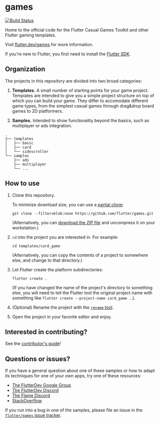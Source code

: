 # games

[![Build Status](https://github.com/flutter/games/workflows/Main%20Branch%20CI/badge.svg)](https://github.com/flutter/games/actions?workflow=Main%20Branch%20CI)

Home to the official code for the Flutter Casual Games Toolkit 
and other Flutter gaming templates.

Visit [flutter.dev/games](https://flutter.dev/games) for more information.

If you're new to Flutter, you first need to install the 
[Flutter SDK](https://flutter.dev/).


## Organization

The projects in this repository are divided into two broad categories:

1. **Templates.** A small number of starting points for your game project.
   Templates are intended to give you a simple project structure
   on top of which you can build your game.
   They differ to accomodate different game types, 
   from the simplest casual games through drag&drop board games
   to 2D platformers.

2. **Samples.** Intended to show functionality beyond the basics,
   such as multiplayer or ads integration.


```text
.
├── templates
│   ├── basic
│   ├── card
│   └── sidescroller
└── samples
	├── ads
	├── multiplayer
	└── ...
```


## How to use

1. Clone this repository.

   To minimize download size, you can use a 
   [partial clone](https://github.blog/2020-12-21-get-up-to-speed-with-partial-clone-and-shallow-clone/):

   ```shell
   git clone --filter=blob:none https://github.com/flutter/games.git
   ```

   (Alternatively, you can 
   [download the ZIP file](https://github.com/flutter/games/archive/refs/heads/main.zip)
   and uncompress it on your workstation.)

2. `cd` into the project you are interested in. For example:

   ```shell
   cd templates/card_game
   ```

   (Alternatively, you can copy the contents of a project to somewhere else,
   and change to that directory.)

3. Let Flutter create the platform subdirectories:

   ```shell
   flutter create .
   ```

   (If you have changed the name of the project's directory to something else,
   you will need to tell the Flutter tool the original project name
   with something like `flutter create --project-name card_game .`.).

   <!-- 
   Most projects in this repository do _not_ have their platform subdirectories
   (such as `android/`, `ios/` or `web/`) included.
   This mitigates bit rot and significantly reduces the size of the repository.
   --> 

4. (Optional) Rename the project with the 
   [`rename` tool](https://pub.dev/packages/rename).

5. Open the project in your favorite editor and enjoy.


## Interested in contributing?

See the [contributor's guide](CONTRIBUTING.md)!


## Questions or issues?

If you have a general question about one of these samples or how to adapt its
techniques for one of your own apps, try one of these resources:

* [The FlutterDev Google Group](https://groups.google.com/forum/#!forum/flutter-dev)
* [The FlutterDev Discord](https://discord.gg/rflutterdev)
* [The Flame Discord](https://discord.com/invite/pxrBmy4)
* [StackOverflow](https://stackoverflow.com/questions/tagged/flutter)

If you run into a bug in one of the samples, please file an issue in the
[`flutter/games` issue tracker](https://github.com/flutter/games/issues).

